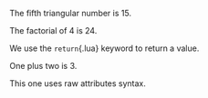 The fifth triangular number is 15.

The factorial of 4 is 24.

We use the `return`{.lua} keyword to return a value.

One plus two is 3.

This one uses raw attributes syntax.
